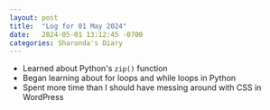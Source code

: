 ```yaml
---
layout: post
title:  "Log for 01 May 2024"
date:   2024-05-01 13:12:45 -0700
categories: Sharonda's Diary
---
```

* Learned about Python's ```zip()``` function
* Began learning about for loops and while loops in Python
* Spent more time than I should have messing around with CSS in WordPress